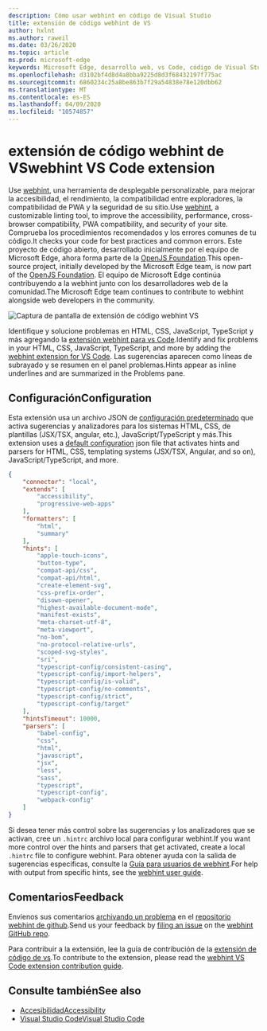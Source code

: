 ```yaml
---
description: Cómo usar webhint en código de Visual Studio
title: extensión de código webhint de VS
author: hxlnt
ms.author: raweil
ms.date: 03/26/2020
ms.topic: article
ms.prod: microsoft-edge
keywords: Microsoft Edge, desarrollo web, vs Code, código de Visual Studio, webhint
ms.openlocfilehash: d3102bf4d8d4a8bba9225d8d3f68432197f775ac
ms.sourcegitcommit: 6860234c25a8be863b7f29a54838e78e120dbb62
ms.translationtype: MT
ms.contentlocale: es-ES
ms.lasthandoff: 04/09/2020
ms.locfileid: "10574857"
---
```

# <span data-ttu-id="a3846-104">extensión de código webhint de VS</span><span class="sxs-lookup"><span data-stu-id="a3846-104">webhint VS Code extension</span></span>

<span data-ttu-id="a3846-105">Use [webhint](https://webhint.io), una herramienta de desplegable personalizable, para mejorar la accesibilidad, el rendimiento, la compatibilidad entre exploradores, la compatibilidad de PWA y la seguridad de su sitio.</span><span class="sxs-lookup"><span data-stu-id="a3846-105">Use [webhint](https://webhint.io), a customizable linting tool, to improve the accessibility, performance, cross-browser compatibility, PWA compatibility, and security of your site.</span></span> <span data-ttu-id="a3846-106">Comprueba los procedimientos recomendados y los errores comunes de tu código.</span><span class="sxs-lookup"><span data-stu-id="a3846-106">It checks your code for best practices and common errors.</span></span> <span data-ttu-id="a3846-107">Este proyecto de código abierto, desarrollado inicialmente por el equipo de Microsoft Edge, ahora forma parte de la [OpenJS Foundation](https://openjsf.org/).</span><span class="sxs-lookup"><span data-stu-id="a3846-107">This open-source project, initially developed by the Microsoft Edge team, is now part of the [OpenJS Foundation](https://openjsf.org/).</span></span> <span data-ttu-id="a3846-108">El equipo de Microsoft Edge continúa contribuyendo a la webhint junto con los desarrolladores web de la comunidad.</span><span class="sxs-lookup"><span data-stu-id="a3846-108">The Microsoft Edge team continues to contribute to webhint alongside web developers in the community.</span></span>

![Captura de pantalla de extensión de código webhint VS](./media/webhint-extension.png)

<span data-ttu-id="a3846-110">Identifique y solucione problemas en HTML, CSS, JavaScript, TypeScript y más agregando la [extensión webhint para vs Code](https://marketplace.visualstudio.com/items?itemName=webhint.vscode-webhint).</span><span class="sxs-lookup"><span data-stu-id="a3846-110">Identify and fix problems in your HTML, CSS, JavaScript, TypeScript, and more by adding the [webhint extension for VS Code](https://marketplace.visualstudio.com/items?itemName=webhint.vscode-webhint).</span></span> <span data-ttu-id="a3846-111">Las sugerencias aparecen como líneas de subrayado y se resumen en el panel problemas.</span><span class="sxs-lookup"><span data-stu-id="a3846-111">Hints appear as inline underlines and are summarized in the Problems pane.</span></span>

## <span data-ttu-id="a3846-112">Configuración</span><span class="sxs-lookup"><span data-stu-id="a3846-112">Configuration</span></span>

<span data-ttu-id="a3846-113">Esta extensión usa un archivo JSON de [configuración predeterminado](https://github.com/webhintio/hint/blob/master/packages/configuration-development/index.json) que activa sugerencias y analizadores para los sistemas HTML, CSS, de plantillas (JSX/TSX, angular, etc.), JavaScript/TypeScript y más.</span><span class="sxs-lookup"><span data-stu-id="a3846-113">This extension uses a [default configuration](https://github.com/webhintio/hint/blob/master/packages/configuration-development/index.json) json file that activates hints and parsers for HTML, CSS, templating systems (JSX/TSX, Angular, and so on), JavaScript/TypeScript, and more.</span></span>

```json
{
    "connector": "local",
    "extends": [
        "accessibility",
        "progressive-web-apps"
    ],
    "formatters": [
        "html",
        "summary"
    ],
    "hints": [
        "apple-touch-icons",
        "button-type",
        "compat-api/css",
        "compat-api/html",
        "create-element-svg",
        "css-prefix-order",
        "disown-opener",
        "highest-available-document-mode",
        "manifest-exists",
        "meta-charset-utf-8",
        "meta-viewport",
        "no-bom",
        "no-protocol-relative-urls",
        "scoped-svg-styles",
        "sri",
        "typescript-config/consistent-casing",
        "typescript-config/import-helpers",
        "typescript-config/is-valid",
        "typescript-config/no-comments",
        "typescript-config/strict",
        "typescript-config/target"
    ],
    "hintsTimeout": 10000,
    "parsers": [
        "babel-config",
        "css",
        "html",
        "javascript",
        "jsx",
        "less",
        "sass",
        "typescript",
        "typescript-config",
        "webpack-config"
    ]
}
```

<span data-ttu-id="a3846-114">Si desea tener más control sobre las sugerencias y los analizadores que se activan, cree un `.hintrc` archivo local para configurar webhint.</span><span class="sxs-lookup"><span data-stu-id="a3846-114">If you want more control over the hints and parsers that get activated, create a local `.hintrc` file to configure webhint.</span></span> <span data-ttu-id="a3846-115">Para obtener ayuda con la salida de sugerencias específicas, consulte la [Guía para usuarios de webhint](https://webhint.io/docs/user-guide/configuring-webhint/summary/).</span><span class="sxs-lookup"><span data-stu-id="a3846-115">For help with output from specific hints, see the [webhint user guide](https://webhint.io/docs/user-guide/configuring-webhint/summary/).</span></span>

## <span data-ttu-id="a3846-116">Comentarios</span><span class="sxs-lookup"><span data-stu-id="a3846-116">Feedback</span></span>

<span data-ttu-id="a3846-117">Envíenos sus comentarios [archivando un problema](https://github.com/webhintio/hint/issues/new) en el [repositorio webhint de github](https://github.com/webhintio/hint).</span><span class="sxs-lookup"><span data-stu-id="a3846-117">Send us your feedback by [filing an issue](https://github.com/webhintio/hint/issues/new) on the [webhint GitHub repo](https://github.com/webhintio/hint).</span></span> 

<span data-ttu-id="a3846-118">Para contribuir a la extensión, lee la guía de contribución de la [extensión de código de vs](https://github.com/webhintio/hint/blob/master/packages/extension-vscode/CONTRIBUTING.md).</span><span class="sxs-lookup"><span data-stu-id="a3846-118">To contribute to the extension, please read the [webhint VS Code extension contribution guide](https://github.com/webhintio/hint/blob/master/packages/extension-vscode/CONTRIBUTING.md).</span></span>

## <span data-ttu-id="a3846-119">Consulte también</span><span class="sxs-lookup"><span data-stu-id="a3846-119">See also</span></span>
  - [<span data-ttu-id="a3846-120">Accesibilidad</span><span class="sxs-lookup"><span data-stu-id="a3846-120">Accessibility</span></span>](/microsoft-edge/accessibility)
  - [<span data-ttu-id="a3846-121">Visual Studio Code</span><span class="sxs-lookup"><span data-stu-id="a3846-121">Visual Studio Code</span></span>](/microsoft-edge/visual-studio-code/)
